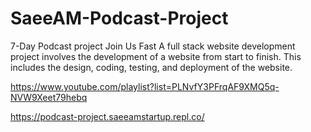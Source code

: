 # SaeeAM-Podcast-Project
7-Day Podcast project Join Us Fast   A full stack website development project involves the development of a website from start to finish. This includes the design, coding, testing, and deployment of the website.

https://www.youtube.com/playlist?list=PLNvfY3PFrqAF9XMQ5q-NVW9Xeet79hebq

https://podcast-project.saeeamstartup.repl.co/
